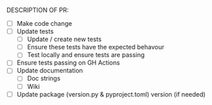 DESCRIPTION OF PR:
 - [ ] Make code change
 - [ ] Update tests
   - [ ] Update / create new tests
   - [ ] Ensure these tests have the expected behavour
   - [ ] Test locally and ensure tests are passing
 - [ ] Ensure tests passing on GH Actions
 - [ ] Update documentation
   - [ ] Doc strings
   - [ ] Wiki
- [ ] Update package (version.py & pyproject.toml) version (if needed)

